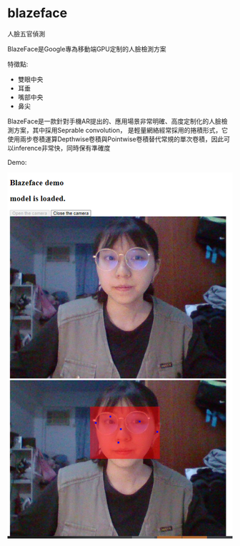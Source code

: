 # blazeface
人臉五官偵測

BlazeFace是Google專為移動端GPU定制的人臉檢測方案

特徵點:
- 雙眼中央
- 耳垂
- 嘴部中央
- 鼻尖

BlazeFace是一款針對手機AR提出的、應用場景非常明確、高度定制化的人臉檢測方案，其中採用Seprable convolution，
是輕量網絡經常採用的捲積形式，它使用兩步卷積運算Depthwise卷積與Pointwise卷積替代常規的單次卷積，因此可以inference非常快，同時保有準確度

Demo:

![image](https://github.com/LizhuChen/blazeface/blob/main/face.PNG)
